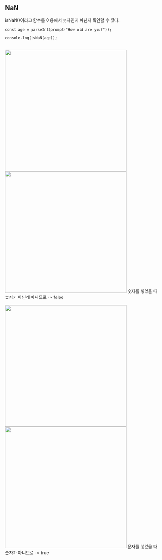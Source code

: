 ## NaN
isNaN()이라고 함수를 이용해서 숫자인지 아닌지 확인할 수 있다.<br>
```
const age = parseInt(prompt("How old are you?"));

console.log(isNaN(age));
```
<br>
<img src="https://user-images.githubusercontent.com/76997276/170829842-313cd3fc-d875-4e3c-98cb-f2f984c1e73e.png" width=400>
<img src="https://user-images.githubusercontent.com/76997276/170829873-acfe4987-3441-4ad4-ab16-1254add38c46.png" width=400>
숫자를 넣었을 때 숫자가 아닌게 아니므로 -> false <br><br>
<img src="https://user-images.githubusercontent.com/76997276/170830109-3ad066b5-ab3d-443c-a3d1-135a89f1d4c1.png" width=400>
<img src="https://user-images.githubusercontent.com/76997276/170830140-3c22be59-0c3a-45bd-ba16-5c23f210f0ff.png" width=400>
문자를 넣었을 때 숫자가 아니므로 -> true <br>
